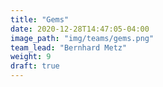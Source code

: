 ```yaml
---
title: "Gems"
date: 2020-12-28T14:47:05-04:00
image_path: "img/teams/gems.png"
team_lead: "Bernhard Metz"
weight: 9
draft: true
---
```


